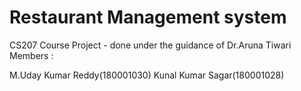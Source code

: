 # Restaurant Management system
CS207 Course Project - done under the guidance of Dr.Aruna Tiwari
Members :

M.Uday Kumar Reddy(180001030)
Kunal Kumar Sagar(180001028)
 
